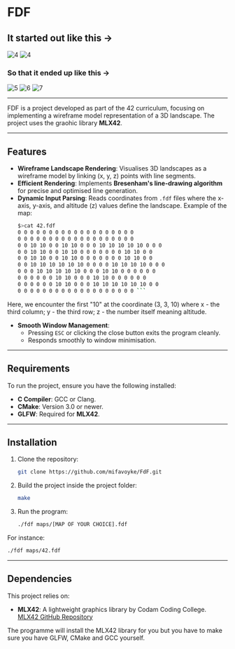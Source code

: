 # FDF

## It started out like this ->

<img max-width="200" alt="4" src="https://github.com/user-attachments/assets/3c13f105-2575-4e09-9da5-ab06cca4a850">  <img max-width="200" alt="4" src="https://github.com/user-attachments/assets/fb553dfb-3040-4590-8d8d-86e26158b538">

### So that it ended up like this ->

<img max-width="200" alt="5" src="https://github.com/user-attachments/assets/0a5a5424-36e5-4b78-aeb8-3eaceffecfd3">  <img max-width="200" alt="6" src="https://github.com/user-attachments/assets/cbc31b83-561d-49a0-903d-e2a531ffebaf">  <img max-width="200" alt="7" src="https://github.com/user-attachments/assets/7b214a91-ff92-4ac8-a2e6-f184748454c3">

---

FDF is a project developed as part of the 42 curriculum, focusing on implementing a wireframe model representation of a 3D landscape. The project uses the graohic library **MLX42**.

---

## Features

- **Wireframe Landscape Rendering**: Visualises 3D landscapes as a wireframe model by linking (x, y, z) points with line segments.  
- **Efficient Rendering**: Implements **Bresenham's line-drawing algorithm** for precise and optimised line generation.  
- **Dynamic Input Parsing**: Reads coordinates from `.fdf` files where the x-axis, y-axis, and altitude (z) values define the landscape.
  Example of the map:
    ```bash
    $>cat 42.fdf
    0 0 0 0 0 0 0 0 0 0 0 0 0 0 0 0 0 0 0
    0 0 0 0 0 0 0 0 0 0 0 0 0 0 0 0 0 0 0
    0 0 10 10 0 0 10 10 0 0 0 10 10 10 10 10 0 0 0
    0 0 10 10 0 0 10 10 0 0 0 0 0 0 0 10 10 0 0
    0 0 10 10 0 0 10 10 0 0 0 0 0 0 0 10 10 0 0
    0 0 10 10 10 10 10 10 0 0 0 0 10 10 10 10 0 0 0
    0 0 0 10 10 10 10 10 0 0 0 10 10 0 0 0 0 0 0
    0 0 0 0 0 0 10 10 0 0 0 10 10 0 0 0 0 0 0
    0 0 0 0 0 0 10 10 0 0 0 10 10 10 10 10 10 0 0
    0 0 0 0 0 0 0 0 0 0 0 0 0 0 0 0 0 0 0 ```
Here, we encounter the first "10" at the coordinate (3, 3, 10) where x - the third column; y - the third row; z - the number itself meaning altitude.

- **Smooth Window Management**:
  - Pressing `ESC` or clicking the close button exits the program cleanly.  
  - Responds smoothly to window minimisation.  

---

## Requirements

To run the project, ensure you have the following installed:

- **C Compiler**: GCC or Clang.
- **CMake**: Version 3.0 or newer.
- **GLFW**: Required for **MLX42**.

---

## Installation

1. Clone the repository:
   ```bash
   git clone https://github.com/mifavoyke/FdF.git
   ```

2. Build the project inside the project folder:
   ```bash
   make
   ```

3. Run the program:
   ```bash
   ./fdf maps/[MAP OF YOUR CHOICE].fdf
   ```
For instance:
   ```bash
   ./fdf maps/42.fdf
   ```
---

## Dependencies

This project relies on:
- **MLX42**: A lightweight graphics library by Codam Coding College. [MLX42 GitHub Repository](https://github.com/codam-coding-college/MLX42)

The programme will install the MLX42 library for you but you have to make sure you have GLFW, CMake and GCC yourself.
